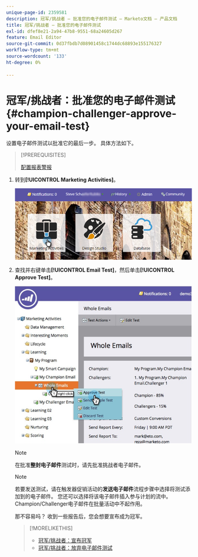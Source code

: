 ```yaml
---
unique-page-id: 2359581
description: 冠军/挑战者 — 批准您的电子邮件测试 — Marketo文档 — 产品文档
title: 冠军/挑战者 — 批准您的电子邮件测试
exl-id: dfef8e21-2a94-47b8-9551-68a24605d267
feature: Email Editor
source-git-commit: 0d37fbdb7d08901458c1744dc68893e155176327
workflow-type: tm+mt
source-wordcount: '133'
ht-degree: 0%

---
```


# 冠军/挑战者：批准您的电子邮件测试 {#champion-challenger-approve-your-email-test}

设置电子邮件测试以批准它的最后一步。 具体方法如下。

>[!PREREQUISITES]
>
>[配置报表警报](/help/marketo/product-docs/email-marketing/general/functions-in-the-editor/email-tests-champion-challenger/champion-challenger-analytics.md#configure-report-alerts)

1. 转到&#x200B;**[!UICONTROL Marketing Activities]**。

   ![](assets/login-marketing-activities-1.png)

1. 查找并右键单击&#x200B;**[!UICONTROL Email Test]**，然后单击&#x200B;**[!UICONTROL Approve Test]**。

   ![](assets/champion3.jpg)

   >[!NOTE]
   >
   >在批准&#x200B;**整封电子邮件**&#x200B;测试时，请先批准挑战者电子邮件。

   >[!NOTE]
   >
   >若要发送测试，请在触发器促销活动的&#x200B;**发送电子邮件**&#x200B;流程步骤中选择将测试添加到的电子邮件。 您还可以选择将该电子邮件插入参与计划的流中。 Champion/Challenger电子邮件在批量活动中不起作用。

   那不容易吗？ 收到一些报告后，您会想要宣布成为冠军。

   >[!MORELIKETHIS]
   >
   >* [冠军/挑战者：宣布冠军](/help/marketo/product-docs/email-marketing/general/functions-in-the-editor/email-tests-champion-challenger/champion-challenger-declare-a-champion.md)
   >* [冠军/挑战者：放弃电子邮件测试](/help/marketo/product-docs/email-marketing/general/functions-in-the-editor/email-tests-champion-challenger/champion-challenger-discard-an-email-test.md)
